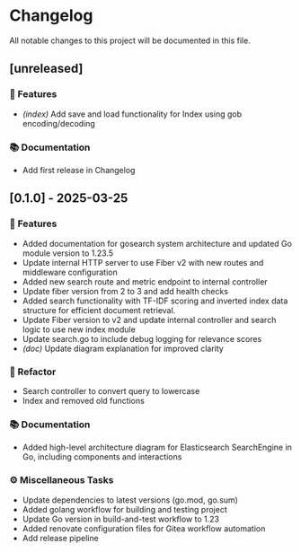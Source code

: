 # Changelog

All notable changes to this project will be documented in this file.

## [unreleased]

### 🚀 Features

- *(index)* Add save and load functionality for Index using gob encoding/decoding

### 📚 Documentation

- Add first release in Changelog

## [0.1.0] - 2025-03-25

### 🚀 Features

- Added documentation for gosearch system architecture and updated Go module version to 1.23.5
- Update internal HTTP server to use Fiber v2 with new routes and middleware configuration
- Added new search route and metric endpoint to internal controller
- Update fiber version from 2 to 3 and add health checks
- Added search functionality with TF-IDF scoring and inverted index data structure for efficient document retrieval.
- Update Fiber version to v2 and update internal controller and search logic to use new index module
- Update search.go to include debug logging for relevance scores
- *(doc)* Update diagram explanation for improved clarity

### 🚜 Refactor

- Search controller to convert query to lowercase
- Index and removed old functions

### 📚 Documentation

- Added high-level architecture diagram for Elasticsearch SearchEngine in Go, including components and interactions

### ⚙️ Miscellaneous Tasks

- Update dependencies to latest versions (go.mod, go.sum)
- Added golang workflow for building and testing project
- Update Go version in build-and-test workflow to 1.23
- Added renovate configuration files for Gitea workflow automation
- Add release pipeline

<!-- generated by git-cliff -->
